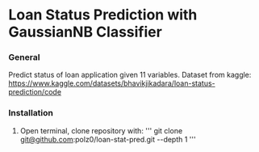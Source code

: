 # Loan Status Prediction with GaussianNB Classifier

### General
Predict status of loan application given 11 variables. Dataset from kaggle: https://www.kaggle.com/datasets/bhavikjikadara/loan-status-prediction/code

### Installation
1. Open terminal, clone repository with:
'''
git clone git@github.com:polz0/loan-stat-pred.git --depth 1
'''



